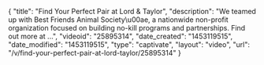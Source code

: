 {
    "title": "Find Your Perfect Pair at Lord & Taylor",
    "description": "We teamed up with Best Friends Animal Society\u00ae, a nationwide non-profit organization focused on building no-kill programs and partnerships. Find out more at ...",
    "videoid": "25895314",
    "date_created": "1453119515",
    "date_modified": "1453119515",
    "type": "captivate",
    "layout": "video",
    "url": "\/v\/find-your-perfect-pair-at-lord-taylor\/25895314"
}